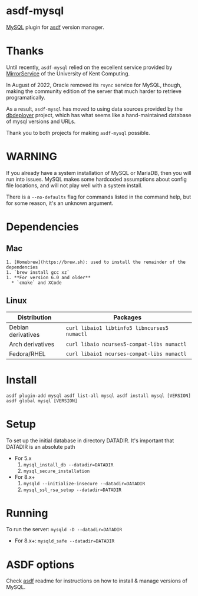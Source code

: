 # asdf-mysql

[MySQL](https://www.mysql.com/) plugin for [asdf](https://github.com/asdf-vm/asdf) version manager.

# Thanks

Until recently, `asdf-mysql` relied on the excellent service provided by [MirrorService](https://mirrorservice.org) of
the University of Kent Computing.

In August of 2022, Oracle removed its `rsync` service for MySQL, though, making the
community edition of the server that much harder to retrieve programatically.

As a result, `asdf-mysql` has moved to using data sources provided by
the [dbdeployer](https://github.com/datacharmer/dbdeployer) project, which
has what seems like a hand-maintained database of mysql versions and URLs.

Thank you to both projects for making `asdf-mysql` possible.

# WARNING

If you already have a system installation of MySQL or MariaDB, then
you will run into issues. MySQL makes some hardcoded assumptions about config
file locations, and will not play well with a system install.

There is a `--no-defaults` flag for commands listed in the command
help, but for some reason, it's an unknown argument.

# Dependencies

## Mac
    1. [Homebrew](https://brew.sh): used to install the remainder of the dependencies
    1. `brew install gcc xz`
    1. **For version 6.0 and older**
      * `cmake` and XCode

## Linux

| **Distribution** | **Packages** |
|---|---|
| Debian derivatives | `curl libaio1 libtinfo5 libncurses5 numactl` |
| Arch derivatives | `curl libaio ncurses5-compat-libs numactl` |
| Fedora/RHEL | `curl libaio1 ncurses-compat-libs numactl` |

# Install

`
asdf plugin-add mysql
asdf list-all mysql
asdf install mysql [VERSION]
asdf global mysql [VERSION]
`

# Setup

To set up the initial database in directory DATADIR. It's important
that DATADIR is an absolute path

* For 5.x
  1. `mysql_install_db --datadir=DATADIR`
  1. `mysql_secure_installation`
* For 8.x+
  1. `mysqld --initialize-insecure --datadir=DATADIR`
  1. `mysql_ssl_rsa_setup --datadir=DATADIR`


# Running

To run the server: `mysqld -D --datadir=DATADIR`
* For 8.x+: `mysqld_safe --datadir=DATADIR`
  

# ASDF options

Check [asdf](https://github.com/asdf-vm/asdf) readme for instructions on how to install & manage versions of MySQL.
